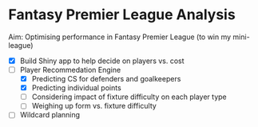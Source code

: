 # Fantasy Premier League Analysis

Aim: Optimising performance in Fantasy Premier League (to win my mini-league)

- [x] Build Shiny app to help decide on players vs. cost
- [ ] Player Recommedation Engine
  - [x] Predicting CS for defenders and goalkeepers
  - [x] Predicting individual points
  - [ ] Considering impact of fixture difficulty on each player type
  - [ ] Weighing up form vs. fixture difficulty
- [ ] Wildcard planning
